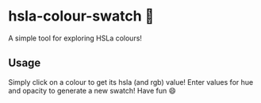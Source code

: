 # hsla-colour-swatch :rainbow:

A simple tool for exploring HSLa colours! 

## Usage
Simply click on a colour to get its hsla (and rgb) value!
Enter values for hue and opacity to generate a new swatch! 
Have fun :smile:

